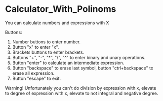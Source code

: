 # Calculator_With_Polinoms
You can calculate numbers and expressions with X

Buttons:
1) Number buttons to enter number.
2) Button "x" to enter "x".
3) Brackets buttons to enter brackets.
4) Buttons "+", "-", "*", "/", "^" to enter binary and unary operations.
5) Button "enter" to calculate an intermediate expression.
6) Button "backspace" to erase last symbol, button "ctrl+backspace" to erase all expression.
7) Button "escape" to exit.

Warning! Unfortunately you can't do division by expression with x, elevate to degree of expression with x, elevate to not integral and negative degree.
